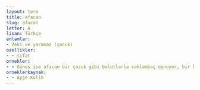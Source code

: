 ```yaml
---
layout: term
title: afacan
slug: afacan
letter: A
lisan: Türkçe
anlamlar:
- Zeki ve yaramaz (çocuk)
ozellikler:
- - sıfat
ornekler:
- - Güneş ise afacan bir çocuk gibi bulutlarla saklambaç oynuyor, bir kaybolup bir gözüküyordu.
orneklerkaynak:
- - Ayşe Kulin
---
```

